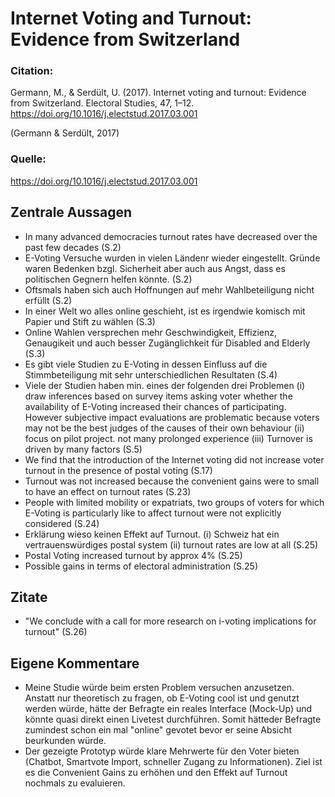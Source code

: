 # Internet Voting and Turnout: Evidence from Switzerland

### Citation:
Germann, M., & Serdült, U. (2017). Internet voting and turnout: Evidence from Switzerland. Electoral Studies, 47, 1–12. https://doi.org/10.1016/j.electstud.2017.03.001

(Germann & Serdült, 2017)

### Quelle:
https://doi.org/10.1016/j.electstud.2017.03.001

## Zentrale Aussagen
- In many advanced democracies turnout rates have decreased over the past few decades (S.2)
- E-Voting Versuche wurden in vielen Ländenr wieder eingestellt. Gründe waren Bedenken bzgl. Sicherheit aber auch aus Angst, dass es politischen Gegnern helfen könnte. (S.2)
- Oftsmals haben sich auch Hoffnungen auf mehr Wahlbeteiligung nicht erfüllt (S.2)
- In einer Welt wo alles online geschieht, ist es irgendwie komisch mit Papier und Stift zu wählen (S.3)
- Online Wahlen versprechen mehr Geschwindigkeit, Effizienz, Genaugikeit und auch besser Zugänglichkeit für Disabled and Elderly (S.3)
- Es gibt viele Studien zu E-Voting in dessen Einfluss auf die Stimmbeteiligung mit sehr unterschiedlichen Resultaten (S.4)
- Viele der Studien haben min. eines der folgenden drei Problemen (i) draw inferences based on survey items asking voter whether the availability of E-Voting increased their chances of participating. However subjective impact evaluations are problematic because voters may not be the best judges of the causes of their own behaviour (ii) focus on pilot project. not many prolonged experience (iii) Turnover is driven by many factors (S.5)
- We find that the introduction of the Internet voting did not increase voter turnout in the presence of postal voting  (S.17)
- Turnout was not increased because the  convenient gains were to small to have an effect on turnout rates (S.23)
- People with limited mobility or expatriats, two groups of voters for which E-Voting is particularly like to affect turnout were not explicitly considered (S.24)
- Erklärung wieso keinen Effekt auf Turnout. (i) Schweiz hat ein vertrauenswürdiges postal system (ii) turnout rates are low at all (S.25)
- Postal Voting increased turnout by approx 4% (S.25)
- Possible gains in terms of electoral administration (S.25)

## Zitate
- "We conclude with a call for more research on i-voting implications for turnout" (S.26)

## Eigene Kommentare
- Meine Studie würde beim ersten Problem versuchen anzusetzen. Anstatt nur theoretisch zu fragen, ob E-Voting cool ist und genutzt werden würde, hätte der Befragte ein reales Interface (Mock-Up) und könnte quasi direkt einen Livetest durchführen. Somit hätteder Befragte zumindest schon ein mal "online" gevotet bevor er seine Absicht beurkunden würde.
- Der gezeigte Prototyp würde klare Mehrwerte für den Voter bieten (Chatbot, Smartvote Import, schneller Zugang zu Informationen). Ziel ist es die Convenient Gains zu erhöhen und den Effekt auf Turnout nochmals zu evaluieren.